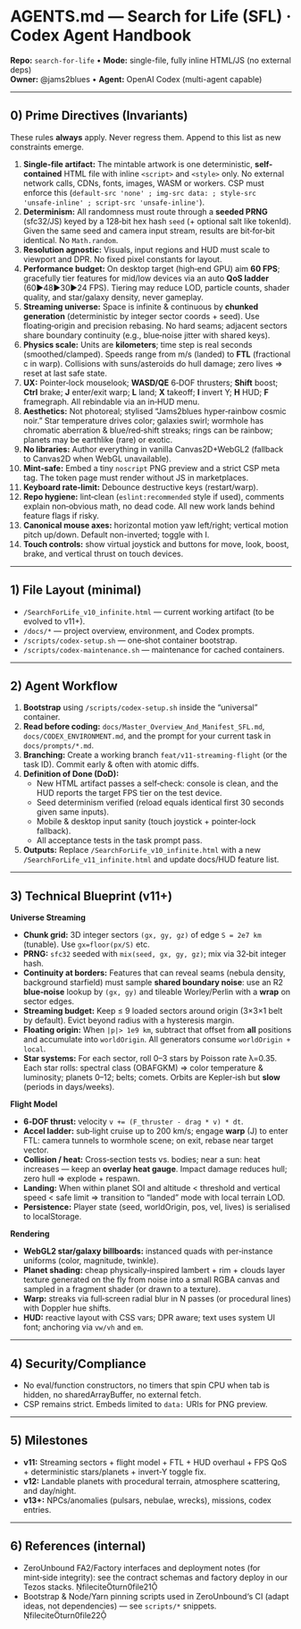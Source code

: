 # AGENTS.md — Search for Life (SFL) · Codex Agent Handbook
**Repo:** `search-for-life` • **Mode:** single-file, fully inline HTML/JS (no external deps)  
**Owner:** @jams2blues • **Agent:** OpenAI Codex (multi-agent capable)

---

## 0) Prime Directives (Invariants)
These rules **always** apply. Never regress them. Append to this list as new constraints emerge.
1. **Single-file artifact:** The mintable artwork is one deterministic, **self-contained** HTML file with inline `<script>` and `<style>` only. No external network calls, CDNs, fonts, images, WASM or workers. CSP must enforce this (`default-src 'none' ; img-src data: ; style-src 'unsafe-inline' ; script-src 'unsafe-inline'`).  
2. **Determinism:** All randomness must route through a **seeded PRNG** (sfc32/JS) keyed by a 128‑bit hex hash `seed` (+ optional salt like tokenId). Given the same seed and camera input stream, results are bit‑for‑bit identical. No `Math.random`.  
3. **Resolution agnostic:** Visuals, input regions and HUD must scale to viewport and DPR. No fixed pixel constants for layout.  
4. **Performance budget:** On desktop target (high‑end GPU) aim **60 FPS**; gracefully tier features for mid/low devices via an auto **QoS ladder** (60▶48▶30▶24 FPS). Tiering may reduce LOD, particle counts, shader quality, and star/galaxy density, never gameplay.  
5. **Streaming universe:** Space is infinite & continuous by **chunked generation** (deterministic by integer sector coords + seed). Use floating‑origin and precision rebasing. No hard seams; adjacent sectors share boundary continuity (e.g., blue‑noise jitter with shared keys).  
6. **Physics scale:** Units are **kilometers**; time step is real seconds (smoothed/clamped). Speeds range from m/s (landed) to **FTL** (fractional c in warp). Collisions with suns/asteroids do hull damage; zero lives ⇒ reset at last safe state.  
7. **UX:** Pointer‑lock mouselook; **WASD/QE** 6‑DOF thrusters; **Shift** boost; **Ctrl** brake; **J** enter/exit warp; **L** land; **X** takeoff; **I** invert Y; **H** HUD; **F** framegraph. All rebindable via an in‑HUD menu.  
8. **Aesthetics:** Not photoreal; stylised “Jams2blues hyper‑rainbow cosmic noir.” Star temperature drives color; galaxies swirl; wormhole has chromatic aberration & blue/red‑shift streaks; rings can be rainbow; planets may be earthlike (rare) or exotic.  
9. **No libraries:** Author everything in vanilla Canvas2D+WebGL2 (fallback to Canvas2D when WebGL unavailable).  
10. **Mint‑safe:** Embed a tiny `noscript` PNG preview and a strict CSP meta tag. The token page must render without JS in marketplaces.  
11. **Keyboard rate‑limit:** Debounce destructive keys (restart/warp).  
12. **Repo hygiene:** lint‑clean (`eslint:recommended` style if used), comments explain non‑obvious math, no dead code. All new work lands behind feature flags if risky.
13. **Canonical mouse axes:** horizontal motion yaw left/right; vertical motion pitch up/down. Default non-inverted; toggle with I.
14. **Touch controls:** show virtual joystick and buttons for move, look, boost, brake, and vertical thrust on touch devices.

---

## 1) File Layout (minimal)
- `/SearchForLife_v10_infinite.html` — current working artifact (to be evolved to v11+).
- `/docs/*` — project overview, environment, and Codex prompts.
- `/scripts/codex-setup.sh` — one‑shot container bootstrap.
- `/scripts/codex-maintenance.sh` — maintenance for cached containers.

---

## 2) Agent Workflow
1. **Bootstrap** using `/scripts/codex-setup.sh` inside the “universal” container.  
2. **Read before coding:** `docs/Master_Overview_And_Manifest_SFL.md`, `docs/CODEX_ENVIRONMENT.md`, and the prompt for your current task in `docs/prompts/*.md`.  
3. **Branching:** Create a working branch `feat/v11-streaming-flight` (or the task ID). Commit early & often with atomic diffs.  
4. **Definition of Done (DoD):**
   - New HTML artifact passes a self‑check: console is clean, and the HUD reports the target FPS tier on the test device.
   - Seed determinism verified (reload equals identical first 30 seconds given same inputs).
   - Mobile & desktop input sanity (touch joystick + pointer‑lock fallback).
   - All acceptance tests in the task prompt pass.
5. **Outputs:** Replace `/SearchForLife_v10_infinite.html` with a new `/SearchForLife_v11_infinite.html` and update docs/HUD feature list.

---

## 3) Technical Blueprint (v11+)
**Universe Streaming**
- **Chunk grid:** 3D integer sectors `(gx, gy, gz)` of edge `S = 2e7 km` (tunable). Use `gx=floor(px/S)` etc.  
- **PRNG:** `sfc32` seeded with `mix(seed, gx, gy, gz)`; mix via 32‑bit integer hash.  
- **Continuity at borders:** Features that can reveal seams (nebula density, background starfield) must sample **shared boundary noise**: use an R2 **blue‑noise** lookup by `(gx, gy)` and tileable Worley/Perlin with a **wrap** on sector edges.
- **Streaming budget:** Keep ≤ 9 loaded sectors around origin (3×3×1 belt by default). Evict beyond radius with a hysteresis margin.  
- **Floating origin:** When `|p|> 1e9 km`, subtract that offset from **all** positions and accumulate into `worldOrigin`. All generators consume `worldOrigin + local`.  
- **Star systems:** For each sector, roll 0–3 stars by Poisson rate λ=0.35. Each star rolls: spectral class (OBAFGKM) ⇒ color temperature & luminosity; planets 0–12; belts; comets. Orbits are Kepler‑ish but **slow** (periods in days/weeks).

**Flight Model**
- **6‑DOF thrust:** velocity `v += (F_thruster - drag * v) * dt`.  
- **Accel ladder:** sub‑light cruise up to 200 km/s; engage **warp** (J) to enter FTL: camera tunnels to wormhole scene; on exit, rebase near target vector.  
- **Collision / heat:** Cross‑section tests vs. bodies; near a sun: heat increases — keep an **overlay heat gauge**. Impact damage reduces hull; zero hull ⇒ explode + respawn.  
- **Landing:** When within planet SOI and altitude < threshold and vertical speed < safe limit ⇒ transition to “landed” mode with local terrain LOD.  
- **Persistence:** Player state (seed, worldOrigin, pos, vel, lives) is serialised to localStorage.

**Rendering**
- **WebGL2 star/galaxy billboards:** instanced quads with per‑instance uniforms (color, magnitude, twinkle).  
- **Planet shading:** cheap physically‑inspired lambert + rim + clouds layer texture generated on the fly from noise into a small RGBA canvas and sampled in a fragment shader (or drawn to a texture).  
- **Warp:** streaks via full‑screen radial blur in N passes (or procedural lines) with Doppler hue shifts.  
- **HUD:** reactive layout with CSS vars; DPR aware; text uses system UI font; anchoring via `vw/vh` and `em`.  

---

## 4) Security/Compliance
- No eval/function constructors, no timers that spin CPU when tab is hidden, no sharedArrayBuffer, no external fetch.  
- CSP remains strict. Embeds limited to `data:` URIs for PNG preview.

---

## 5) Milestones
- **v11:** Streaming sectors + flight model + FTL + HUD overhaul + FPS QoS + deterministic stars/planets + invert‑Y toggle fix.  
- **v12:** Landable planets with procedural terrain, atmosphere scattering, and day/night.  
- **v13+:** NPCs/anomalies (pulsars, nebulae, wrecks), missions, codex entries.

---

## 6) References (internal)
- ZeroUnbound FA2/Factory interfaces and deployment notes (for mint‑side integrity): see the contract schemas and factory deploy in our Tezos stacks. fileciteturn0file21
- Bootstrap & Node/Yarn pinning scripts used in ZeroUnbound‘s CI (adapt ideas, not dependencies) — see `scripts/*` snippets. fileciteturn0file22
